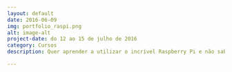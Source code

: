 ```yaml
---
layout: default
date: 2016-06-09
img: portfolio_raspi.png
alt: image-alt
project-date: do 12 ao 15 de julho de 2016
category: Cursos
description: Quer aprender a utilizar o incrível Raspberry Pi e não sabe por onde começar? A 4flyers, em parceria com a <a href="http://www.huinfinito.com.br/">Hu Infinito</a> estão oferecendo o Curso Básico de Raspberry Pi para você. Esse projeto foi desenvolvido com muito carinho para você sair do curso totalmente habilitado a criar inúmeros projetos. Ficou curioso? Visite a página do curso e <a href="http://www.huinfinito.com.br/kits/1098-curso-basico-de-raspberry-pi-3.html">saiba mais</a>! <br/><br/> Quer dicas de projetos com o Raspberry Pi, ou está curioso para saber qual o seu potencial? Visite a nossa página de <a href="http://www.huinfinito.com.br/kits/1098-curso-basico-de-raspberry-pi-3.html">Projetos com o Raspberry Pi</a> e leia mais.

---
```

